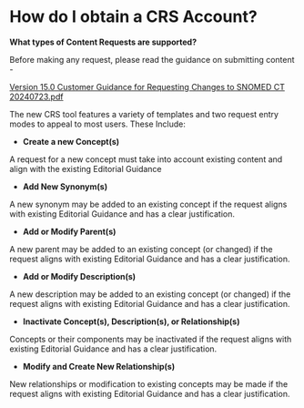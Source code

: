 # How do I obtain a CRS Account?

**What types of Content Requests are supported?**

Before making any request, please read the guidance on submitting content -

[Version 15.0 Customer Guidance for Requesting Changes to SNOMED CT 20240723.pdf](attachments/12780558/265619216.pdf)

The new CRS tool features a variety of templates and two request entry modes to appeal to most users. These Include:

* **Create a new Concept(s)**

A request for a new concept must take into account existing content and align with the existing Editorial Guidance

* **Add New Synonym(s)**

A new synonym may be added to an existing concept if the request aligns with existing Editorial Guidance and has a clear justification.

* **Add or Modify Parent(s)**

A new parent may be added to an existing concept (or changed) if the request aligns with existing Editorial Guidance and has a clear justification.

* **Add or Modify Description(s)**

A new description may be added to an existing concept (or changed) if the request aligns with existing Editorial Guidance and has a clear justification.

* **Inactivate Concept(s), Description(s), or Relationship(s)**

Concepts or their components may be inactivated if the request aligns with existing Editorial Guidance and has a clear justification.

* **Modify and Create New Relationship(s)**

New relationships or modification to existing concepts may be made if the request aligns with existing Editorial Guidance and has a clear justification.

